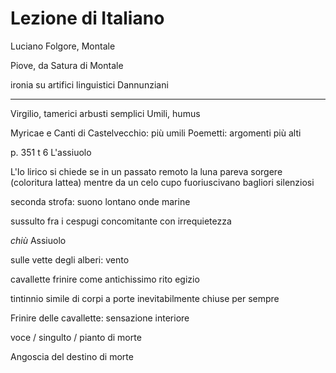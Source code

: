 # Lezione di Italiano

Luciano Folgore, Montale

Piove, da Satura di Montale

ironia su artifici linguistici Dannunziani


---

Virgilio, tamerici
arbusti semplici
Umili, humus



Myricae e Canti di Castelvecchio: più umili
Poemetti: argomenti più alti


p. 351 t 6 L'assiuolo


L'Io lirico si chiede se in un passato remoto la luna pareva sorgere (coloritura lattea) mentre da un celo cupo fuoriuscivano bagliori silenziosi


seconda strofa: suono lontano onde marine

sussulto fra i cespugi concomitante con irrequietezza

_chiù_
Assiuolo

sulle vette degli alberi: vento

cavallette frinire come antichissimo rito egizio

tintinnio simile di corpi a porte inevitabilmente chiuse per sempre


Frinire delle cavallette: sensazione interiore

voce / singulto / pianto di morte 

Angoscia del destino di morte


<!--stackedit_data:
eyJoaXN0b3J5IjpbMTc5NDEyODI1Myw5ODg3MDE4NzMsLTE2Nz
AyMjYzMjhdfQ==
-->